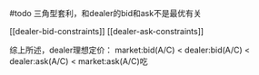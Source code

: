 #todo
三角型套利，和dealer的bid和ask不是最优有关

[[dealer-bid-constraints]]
[[dealer-ask-constraints]]

综上所述，dealer理想定价：
market:bid(A/C) < dealer:bid(A/C)  < dealer:ask(A/C) < market:ask(A/C)吃